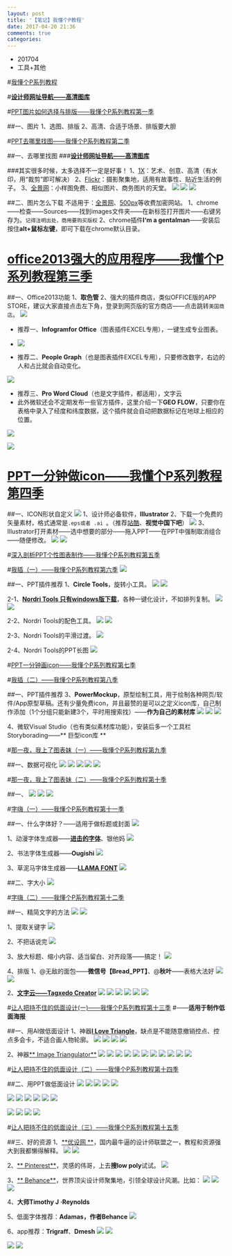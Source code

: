 ```yaml
---
layout: post
title: '【笔记】我懂个P教程'
date: 2017-04-20 21:36
comments: true
categories: 
---
```

* 201704
* 工具+其他



#[我懂个P系列教程](http://www.pptfans.cn/336232.html)

#[**设计师网址导航——高清图库**](https://hao.uisdc.com/)

#[PPT图片如何选择与排版——我懂个P系列教程第一季](http://www.pptfans.cn/332768.html)

##一、图片
1、选图、排版
2、高清、合适于场景、排版要大胆

#[PPT去哪里找图——我懂个P系列教程第二季](http://www.pptfans.cn/335475.html)

##一、去哪里找图
###[**设计师网址导航——高清图库**](https://hao.uisdc.com/)

###其实很多时候，太多选择不一定是好事！
1、[1X](https://1x.com/)：艺术、创意、高清（有水印，用“裁剪”即可解决）
2、[Flickr](https://www.flickr.com/)：摄影聚集地，适用有故事性、贴近生活的例子。
3、[全景网](http://www.quanjing.com/)：小样图免费、相似图片、商务图片的天堂。
![](http://ww4.sinaimg.cn/large/006tNc79gy1feto616tsmj30k30d6aia.jpg)
![](http://ww1.sinaimg.cn/large/006tNc79gy1feto5zo764j30jm0cuqbn.jpg)
![](http://ww4.sinaimg.cn/large/006tKfTcgy1feto5y9yrwj30jw0el479.jpg)

##二、图片怎么下载
不适用于：[全景网](http://www.quanjing.com/)、[500px](https://500px.com/)等收费加密网站。
1、chrome——检查——Sources——找到images文件夹——在新标签打开图片——右键另存为。`记得注明出处，商用要购买版权`
2、chrome插件**I‘m a gentalman**——安装后按住**alt+鼠标左键**，即可下载在chrome默认目录。

# [office2013强大的应用程序——我懂个P系列教程第三季](http://www.pptfans.cn/336195.html)

##一、Office2013功能
1、**取色管**
2、强大的插件商店，类似OFFICE版的APP STORE，建议大家直接点击左下角，登录到网页版的官方商店——点击跳转`美国商店`。
![](http://ww1.sinaimg.cn/large/006tNc79gy1fetojwtks6j30ke0ej7e6.jpg)

* 推荐一、**Infogramfor Office**（图表插件EXCEL专用），一键生成专业图表。

* ![](http://ww2.sinaimg.cn/large/006tNc79gy1fetomjpb01j30gs0b4q8t.jpg)

* 推荐二、**People Graph**（也是图表插件EXCEL专用），只要修改数字，右边的人和占比就会自动变化。

![](http://ww3.sinaimg.cn/large/006tNc79gy1fetomjl4t0j30f60ajteu.jpg)

* 推荐三、**Pro Word Cloud**（也是文字插件，都适用），文字云
* 此外微软还会不定期发布一些官方插件，这里介绍一下**GEO FLOW**，只要你在表格中录入了经度和纬度数据，这个插件就会自动把数据标记在地球上相应的位置。

![](http://ww4.sinaimg.cn/large/006tNc79gy1fetopbwhrcj30ki0gr4be.jpg)

![](http://ww3.sinaimg.cn/large/006tNc79gy1fetopazjfhj30kl0hrqo7.jpg)

# [PPT一分钟做icon——我懂个P系列教程第四季](http://www.pptfans.cn/336322.html)

##一、ICON形状自定义
![](http://ww4.sinaimg.cn/large/006tNc79gy1fetotq3pkhj30jb0bltb4.jpg)
1、设计师必备软件，**Illustrator**
2、下载一个免费的矢量素材，格式通常是`.eps或者 .ai `。（推荐[站酷](http://www.zcool.com.cn/)、**视觉中国下吧**）
![](http://ww4.sinaimg.cn/large/006tNc79gy1fetoto5f1lj30h90c142n.jpg)
3、Illustrator打开素材——选中想要的部分——拖入PPT——在PPT中强制取消组合——随便修改。
![](http://ww2.sinaimg.cn/large/006tNc79gy1fetowr1vsfj30ie088acc.jpg)
![](http://ww2.sinaimg.cn/large/006tNc79gy1fetowst28nj30hn06rmyy.jpg)

#[深入剖析PPT个性图表制作——我懂个P系列教程第五季](http://www.pptfans.cn/337479.html)

#[我插（一）——我懂个P系列教程第六季](http://www.pptfans.cn/377609.html)
![](http://ww2.sinaimg.cn/large/006tNc79gy1fetpblij4xj30g908y0w7.jpg)

##一、PPT插件推荐
1、**Circle Tools**，旋转小工具。
![](http://ww3.sinaimg.cn/large/006tNc79gy1fetpf5kcdrj30gc04p0v3.jpg)
![](http://ww3.sinaimg.cn/large/006tNc79gy1fetpf4osfyj30fd05zn0f.jpg)

2-1、[**Nordri Tools 只有windows版下载**](http://www.pptfans.cn/377652.html)，各种一键化设计，不如排列复制。
![](http://ww1.sinaimg.cn/large/006tNc79gy1fetph2myejj30hq0bwq8j.jpg)
![](http://ww4.sinaimg.cn/large/006tNc79gy1fetph3nh94j30gg0hkgyk.jpg)

2-2、Nordri Tools的配色工具。
![](http://ww3.sinaimg.cn/large/006tNc79gy1fetpj5hk8pj30g60bd788.jpg)
![](http://ww2.sinaimg.cn/large/006tNc79gy1fetpj77k2kj30ew05bgnu.jpg)

2-3、Nordri Tools的平滑过渡。
![](http://ww3.sinaimg.cn/large/006tNc79gy1fetpk77w0ej30fs0bstc7.jpg)

2-4、Nordri Tools的PPT长图
![](http://ww1.sinaimg.cn/large/006tNc79gy1fetpl75g9gj30ec0a80ts.jpg)

#[PPT一分钟画icon——我懂个P系列教程第七季](http://www.pptfans.cn/377978.html)

#[我插（二）——我懂个P系列教程第八季](http://www.pptfans.cn/377897.html)

##一、PPT插件推荐
3、**PowerMockup**，原型绘制工具，用于绘制各种网页/软件/App原型草稿。还有少量免费icon，并且最赞的是可以之定义icon库，自己制作添加（1个分组只能新建3个，平时用搜索找）——**作为自己的素材库**
![](http://ww3.sinaimg.cn/large/006tNc79gy1fetsszobrpj30dx095q7s.jpg)
![](http://ww3.sinaimg.cn/large/006tNc79gy1fetsszwgmej30ag08fadb.jpg)
![](http://ww2.sinaimg.cn/large/006tNc79gy1fetsusxwhmj30hh0fcmyr.jpg)

4、微软Visual Studio（也有类似素材库功能），安装后多一个工具栏Storyborading——** 巨型icon库 **

#[那一夜，我上了图表妹（一）——我懂个P系列教程第九季](http://www.pptfans.cn/378188.html)

##一、数据可视化
![](http://ww2.sinaimg.cn/large/006tNc79gy1fett5e1dedj30ka0cqgo9.jpg)
![](http://ww1.sinaimg.cn/large/006tNc79gy1fett5cq0i8j30je0dh786.jpg)
![](http://ww2.sinaimg.cn/large/006tNc79gy1fett5bk5raj30h40ed78v.jpg)
![](http://ww1.sinaimg.cn/large/006tNc79gy1fett5aghn9j30am07ago8.jpg)
![](http://ww1.sinaimg.cn/large/006tNc79gy1fett58wohpj30hy0ckaho.jpg)

#[那一夜，我上了图表妹（二）——我懂个P系列教程第十季](http://www.pptfans.cn/378300.html)

##一、
![](http://ww4.sinaimg.cn/large/006tNc79gy1fett8aavzpj30d508mmzu.jpg)
![](http://ww1.sinaimg.cn/large/006tNc79gy1fett88vmoij30h20d0wig.jpg)
![](http://ww3.sinaimg.cn/large/006tNc79gy1fett88e54tj30hc0db78f.jpg)

#[字嗨（一）——我懂个P系列教程第十一季](http://www.pptfans.cn/378342.html)

##一、什么字体好？——适用于做标题或封面
![](http://ww4.sinaimg.cn/large/006tNc79gy1fettai21duj30gj0acaez.jpg)

1、动漫字体生成器——[**进击的字体**](http://sngk.net/)、银他妈
![](http://ww1.sinaimg.cn/large/006tNc79gy1fettbthf7qj30fn08faej.jpg)

2、书法字体生成器——**Ougishi**
![](http://ww4.sinaimg.cn/large/006tNc79gy1fettg80fbfj30fk0d675j.jpg)

3、草泥马字体生成器——[**LLAMA FONT**](http://llamafont.com/)
![](http://ww4.sinaimg.cn/large/006tNc79gy1fetti3yzvxj30hl0a40tq.jpg)

##二、字大小
![](http://ww4.sinaimg.cn/large/006tNc79gy1fettk0os0aj30gy0d7752.jpg)

#[字嗨（二）——我懂个P系列教程第十二季](http://www.pptfans.cn/378430.html)

##一、精简文字的方法
![](http://ww3.sinaimg.cn/large/006tNc79gy1fettmiyydqj30du09gtay.jpg)
![](http://ww3.sinaimg.cn/large/006tNc79gy1fettmkw6kkj30he0crgyo.jpg)

1、提取关键字
![](http://ww3.sinaimg.cn/large/006tNbRwgy1fettoaa3v2j30f10co43m.jpg)

2、不把话说完
![](http://ww3.sinaimg.cn/large/006tNbRwgy1fettoaa3v2j30f10co43m.jpg)

3、放大标题、缩小内容、适当留白、对齐段落——搞定！
![](http://ww3.sinaimg.cn/large/006tNbRwgy1fettoagwowj30ey0b175w.jpg)

4、排版
1、@无敌的面包——**微信号【Bread_PPT】**、@**秋叶**——表格大法好
![](http://ww1.sinaimg.cn/large/006tNbRwgy1fettsipg3nj30hs0dhjwn.jpg)
![](http://ww3.sinaimg.cn/large/006tNbRwgy1fettsf0jqoj30g70cf0ue.jpg)

2、[**文字云——Tagxedo Creator**](http://www.tagxedo.com/app.html)
![](http://ww2.sinaimg.cn/large/006tNbRwgy1fettv8377oj30ej0a60vj.jpg)
![](http://ww4.sinaimg.cn/large/006tNbRwgy1fettv9vsnvj30eq0bbdl3.jpg)
![](http://ww1.sinaimg.cn/large/006tNbRwgy1fettw4dg3ij30et0k3tat.jpg)
![](http://ww3.sinaimg.cn/large/006tNbRwgy1fettwktmi0j30eg0flmyq.jpg)
![](http://ww4.sinaimg.cn/large/006tNbRwgy1fettwxe4fwj30e90b0wfs.jpg)
![](http://ww3.sinaimg.cn/large/006tNbRwgy1fettxbmy62j30e90bbmye.jpg)

#[让人把持不住的低面设计(一)——我懂个P系列教程第十三季](http://www.pptfans.cn/383620.html)
#——**适用于制作低面海报**

##一、用AI做低面设计
1、神器[**I Love Triangle**](http://vdisk.weibo.com/s/BRHxp)，缺点是不能随意撤销控点、控点多会卡，不适合画人物轮廓。
![](http://ww4.sinaimg.cn/large/006tNbRwgy1fetu3o9jjsj30jo0f175z.jpg)
![](http://ww2.sinaimg.cn/large/006tNbRwgy1fetu41f60pj30jv0f4jt6.jpg)
![](http://ww4.sinaimg.cn/large/006tNbRwgy1fetu4d32zbj30k70csgmw.jpg)
![](http://ww3.sinaimg.cn/large/006tNbRwgy1fetu4u0g6aj30ho09gt9q.jpg)

2、神器[** Image Triangulator**](http://www.conceptfarm.ca/2013/protfolio/image-triangulator/)
![](http://ww1.sinaimg.cn/large/006tNbRwgy1fetu7hhzcgj30jr0de7a7.jpg)
![](http://ww3.sinaimg.cn/large/006tNbRwgy1fetu7fh1q4j30jn0eqtae.jpg)
![](http://ww2.sinaimg.cn/large/006tNbRwgy1fetu9o4iu3j30jn0eqdmn.jpg)
![](http://ww1.sinaimg.cn/large/006tNbRwgy1fetua6kugqj30kj0d3aij.jpg)
![](http://ww3.sinaimg.cn/large/006tNbRwgy1fetuadry0pj30kc0ek4bq.jpg)
![](http://ww1.sinaimg.cn/large/006tNbRwgy1fetuaozydyj30kh0d1qcn.jpg)
![](http://ww1.sinaimg.cn/large/006tNbRwgy1fetuaytr5tj30kh0dcn5f.jpg)
![](http://ww4.sinaimg.cn/large/006tNbRwgy1fetub04kttj30jx0degvn.jpg)
![](http://ww3.sinaimg.cn/large/006tNbRwgy1fetub15jc5j30k30cxtey.jpg)
![](http://ww3.sinaimg.cn/large/006tNbRwgy1fetub2rd45j30k80dqqcc.jpg)
![](http://ww4.sinaimg.cn/large/006tNbRwgy1fetubxei4ij30j90cfabb.jpg)

#[让人把持不住的低面设计（二）——我懂个P系列教程第十四季](http://www.pptfans.cn/383660.html)

##二、用PPT做低面设计
![](http://ww2.sinaimg.cn/large/006tNbRwgy1fetuew8c3cj30k90dudhm.jpg)
![](http://ww2.sinaimg.cn/large/006tNbRwgy1fetuf6wopuj30kd0dpwfw.jpg)
![](http://ww4.sinaimg.cn/large/006tNbRwgy1fetufpwk4aj30jn0dvabc.jpg)
![](http://ww4.sinaimg.cn/large/006tNbRwgy1fetug2d8rdj30jw0dqq47.jpg)
![](http://ww2.sinaimg.cn/large/006tNbRwgy1fetuggbcqxj30j20dzaba.jpg)

![](http://ww2.sinaimg.cn/large/006tNbRwgy1fetuh0oa52j30iz0hw75p.jpg)
![](http://ww1.sinaimg.cn/large/006tNbRwgy1fetuhfemfpj30jj0da75e.jpg)
![](http://ww2.sinaimg.cn/large/006tNbRwgy1fetuhuaed8j30jq0dymzp.jpg)
![](http://ww4.sinaimg.cn/large/006tNbRwgy1fetui0z6j0j30jd0dzaca.jpg)
![](http://ww2.sinaimg.cn/large/006tNbRwgy1fetui8kbpvj30ho0dgjsn.jpg)
![](http://ww1.sinaimg.cn/large/006tNbRwgy1fetuihzo3yj30if0dttab.jpg)

![](http://ww4.sinaimg.cn/large/006tNbRwgy1fetuj0pom4j30ds0c6gml.jpg)
![](http://ww2.sinaimg.cn/large/006tNbRwgy1fetujipd8zj30jn0ebmyl.jpg)
![](http://ww3.sinaimg.cn/large/006tNbRwgy1fetujqadhlj30jt0efdgv.jpg)
![](http://ww4.sinaimg.cn/large/006tNbRwgy1fetuk007tuj30ja0dmmya.jpg)

#[让人把持不住的低面设计（三）——我懂个P系列教程第十五季](http://www.pptfans.cn/396673.htmlhttp://www.pptfans.cn/396673.html)

##三、好的资源
1、[**优设网 **](http://www.uisdc.com/)，国内最牛逼的设计师联盟之一，教程和资源强大到我都懒得解释。
![](http://ww2.sinaimg.cn/large/006tNbRwgy1fetumngxk5j30jv0dn762.jpg)
![](http://ww1.sinaimg.cn/large/006tNbRwgy1fetunlgj49j30j40ejwg2.jpg)

2、[** Pinterest**](www.pinterest.com)，灵感的伟哥，上去**搜low poly**试试。
![](http://ww2.sinaimg.cn/large/006tNbRwgy1fetupa19caj30jv0f10v8.jpg)

3、[** Behance**](www.behance.net)，世界顶尖设计师聚集地，引领全球设计风潮。比如：
![](http://ww4.sinaimg.cn/large/006tNbRwgy1fetuqfr3loj30kc0f1abx.jpg)
![](http://ww3.sinaimg.cn/large/006tNbRwgy1fetuquborij30jm0ed76a.jpg)
![](http://ww3.sinaimg.cn/large/006tNbRwgy1feturnu1kdj30k20fjgod.jpg)

4、**大师Timothy J ·Reynolds**

5、低面字体推荐：**Adamas，作者Behance**
![](http://ww3.sinaimg.cn/large/006tNbRwgy1fetut1qkmlj30dz09zgmj.jpg)

6、app推荐：**Trigraff**、**Dmesh**
![](http://ww3.sinaimg.cn/large/006tNbRwgy1fetuu3cr1oj30j10dgwg9.jpg)
![](http://ww4.sinaimg.cn/large/006tNbRwgy1fetuujgz21j30k00f6abh.jpg)

![](http://ww1.sinaimg.cn/large/006tNbRwgy1fetuv4c5vdj30jv0e7gn8.jpg)
![](http://ww2.sinaimg.cn/large/006tNbRwgy1fetuve9y54j30hq0al0tj.jpg)
